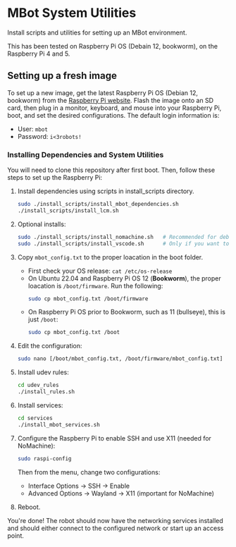 # MBot System Utilities
Install scripts and utilities for setting up an MBot environment.

This has been tested on Raspberry Pi OS (Debain 12, bookworm), on the Raspberry Pi 4 and 5.

## Setting up a fresh image

To set up a new image, get the latest Raspberry Pi OS (Debian 12, bookworm) from the [Raspberry Pi website](https://www.raspberrypi.com/software/operating-systems/). Flash the image onto an SD card, then plug in a monitor, keyboard, and mouse into your Raspberry Pi, boot, and set the desired configurations. The default login information is:
* User: `mbot`
* Password: `i<3robots!`

### Installing Dependencies and System Utilities

You will need to clone this repository after first boot. Then, follow these steps to set up the Raspberry Pi:

1. Install dependencies using scripts in install_scripts directory.
    ```bash
    sudo ./install_scripts/install_mbot_dependencies.sh
    ./install_scripts/install_lcm.sh
    ```

2. Optional installs:
    ```bash
    sudo ./install_scripts/install_nomachine.sh   # Recommended for debugging.
    sudo ./install_scripts/install_vscode.sh      # Only if you want to develop on the Pi.
    ```

3. Copy `mbot_config.txt` to the proper loacation in the boot folder.
    - First check your OS release: `cat /etc/os-release`
    - On Ubuntu 22.04 and Raspberry Pi OS 12 (**Bookworm**), the proper loacation is `/boot/firmware`. Run the following:
        ```bash
        sudo cp mbot_config.txt /boot/firmware
        ```
    - On Raspberry Pi OS prior to Bookworm, such as 11 (bullseye), this is just `/boot`:
        ```bash
        sudo cp mbot_config.txt /boot
        ```

4. Edit the configuration:
    ```bash
    sudo nano [/boot/mbot_config.txt, /boot/firmware/mbot_config.txt]
    ```
5. Install udev rules:
    ```bash
    cd udev_rules
    ./install_rules.sh
    ```
6. Install services:
    ```bash
    cd services
    ./install_mbot_services.sh
    ```
7. Configure the Raspberry Pi to enable SSH and use X11 (needed for NoMachine):
   ```bash
   sudo raspi-config
   ```
   Then from the menu, change two configurations:
   * Interface Options -> SSH -> Enable
   * Advanced Options -> Wayland -> X11 (important for NoMachine)
     
8. Reboot.

You're done! The robot should now have the networking services installed and should either connect to the configured network or start up an access point.
